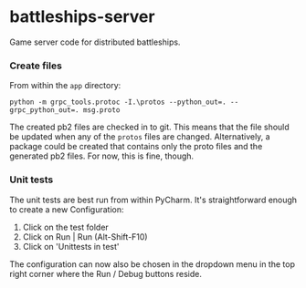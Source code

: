# battleships-server

Game server code for distributed battleships.

### Create files

From within the `app` directory:

`python -m grpc_tools.protoc -I.\protos --python_out=. --grpc_python_out=. msg.proto`

The created pb2 files are checked in to git. This means that the file should be updated when any of the `protos` files
are changed. Alternatively, a package could be created that contains only the proto files and the generated pb2 files.
For now, this is fine, though.
 
 ### Unit tests
 
 The unit tests are best run from within PyCharm. It's straightforward enough to create a new Configuration:
 1) Click on the test folder
 2) Click on Run | Run (Alt-Shift-F10)
 3) Click on 'Unittests in test'
 
 The configuration can now also be chosen in the dropdown menu in the top right corner where the Run / Debug buttons
 reside.
  